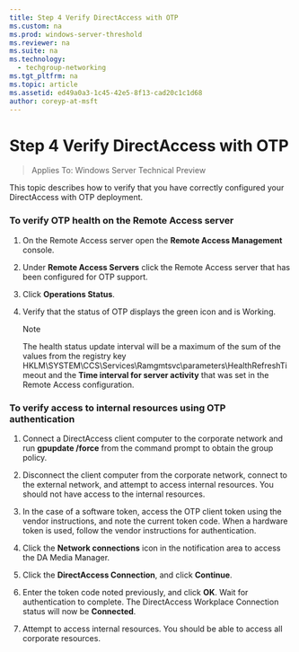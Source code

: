 ```yaml
---
title: Step 4 Verify DirectAccess with OTP
ms.custom: na
ms.prod: windows-server-threshold
ms.reviewer: na
ms.suite: na
ms.technology: 
  - techgroup-networking
ms.tgt_pltfrm: na
ms.topic: article
ms.assetid: ed49a0a3-1c45-42e5-8f13-cad20c1c1d68
author: coreyp-at-msft
---
```

# Step 4 Verify DirectAccess with OTP

>Applies To: Windows Server Technical Preview

This topic describes how to verify that you have correctly configured your DirectAccess with OTP deployment.  
  
### To verify OTP health on the Remote Access server  
  
1.  On the Remote Access server open the **Remote Access Management** console.  
  
2.  Under **Remote Access Servers** click the Remote Access server that has been configured for OTP support.  
  
3.  Click **Operations Status**.  
  
4.  Verify that the status of OTP displays the green icon and is Working.  
  
    > [!NOTE]  
    > The health status update interval will be a maximum of the sum of the values from the registry key HKLM\SYSTEM\CCS\Services\Ramgmtsvc\parameters\HealthRefreshTimeout and the **Time interval for server activity** that was set in the Remote Access configuration.  
  
### To verify access to internal resources using OTP authentication  
  
1.  Connect a DirectAccess client computer to the corporate network and run **gpupdate /force** from the command prompt to obtain the group policy.  
  
2.  Disconnect the client computer from the corporate network, connect to the external network, and attempt to access internal resources. You should not have access to the internal resources.  
  
3.  In the case of a software token, access the OTP client token using the vendor instructions, and note the current token code. When a hardware token is used, follow the vendor instructions for authentication.  
  
4.  Click the **Network connections** icon in the notification area to access the DA Media Manager.  
  
5.  Click the **DirectAccess Connection**, and click **Continue**.  
  
6.  Enter the token code noted previously, and click **OK**. Wait for authentication to complete. The DirectAccess Workplace Connection status will now be **Connected**.  
  
7.  Attempt to access internal resources. You should be able to access all corporate resources.  
  


